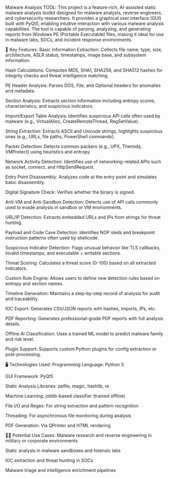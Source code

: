 Malware Analysis TOOL:
This project is a feature-rich, AI-assisted static malware analysis toolkit designed for malware analysts, reverse engineers, and cybersecurity researchers. It provides a graphical user interface (GUI) built with PyQt5, enabling intuitive interaction with various malware analysis capabilities. The tool is capable of parsing, analyzing, and generating reports from Windows PE (Portable Executable) files, making it ideal for use in malware labs, SOCs, and incident response environments.

🧠 Key Features:
Basic Information Extraction: Collects file name, type, size, architecture, ASLR status, timestamps, image base, and subsystem information.

Hash Calculations: Computes MD5, SHA1, SHA256, and SHA512 hashes for integrity checks and threat intelligence matching.

PE Header Analysis: Parses DOS, File, and Optional headers for anomalies and metadata.

Section Analysis: Extracts section information including entropy scores, characteristics, and suspicious indicators.

Import/Export Table Analysis: Identifies suspicious API calls often used by malware (e.g., VirtualAlloc, CreateRemoteThread, RegSetValue).

String Extraction: Extracts ASCII and Unicode strings, highlights suspicious ones (e.g., URLs, file paths, PowerShell commands).

Packer Detection: Detects common packers (e.g., UPX, Themida, VMProtect) using heuristics and entropy.

Network Activity Detection: Identifies use of networking-related APIs such as socket, connect, and HttpSendRequest.

Entry Point Disassembly: Analyzes code at the entry point and simulates basic disassembly.

Digital Signature Check: Verifies whether the binary is signed.

Anti-VM and Anti-Sandbox Detection: Detects use of API calls commonly used to evade analysis in sandbox or VM environments.

URL/IP Detection: Extracts embedded URLs and IPs from strings for threat hunting.

Payload and Code Cave Detection: Identifies NOP sleds and breakpoint instruction patterns often used by shellcode.

Suspicious Indicator Detection: Flags unusual behavior like TLS callbacks, invalid timestamps, and executable + writable sections.

Threat Scoring: Calculates a threat score (0–100) based on all extracted indicators.

Custom Rule Engine: Allows users to define new detection rules based on entropy and section names.

Timeline Generation: Maintains a step-by-step record of analysis for audit and traceability.

IOC Export: Generates CSV/JSON reports with hashes, imports, IPs, etc.

PDF Reporting: Generates professional-grade PDF reports with full analysis details.

Offline AI Classification: Uses a trained ML model to predict malware family and risk level.

Plugin Support: Supports custom Python plugins for config extraction or post-processing.

🖥️ Technologies Used:
Programming Language: Python 3

GUI Framework: PyQt5

Static Analysis Libraries: pefile, magic, hashlib, re

Machine Learning: joblib-based classifier (trained offline)

File I/O and Regex: For string extraction and pattern recognition

Threading: For asynchronous file monitoring during analysis

PDF Generation: Via QPrinter and HTML rendering

🧑‍💻 Potential Use Cases:
Malware research and reverse engineering in military or corporate environments

Static analysis in malware sandboxes and forensic labs

IOC extraction and threat hunting in SOCs

Malware triage and intelligence enrichment pipelines

